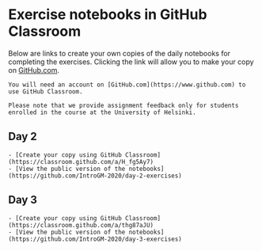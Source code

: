 # Exercise notebooks in GitHub Classroom

Below are links to create your own copies of the daily notebooks for completing the exercises. Clicking the link will allow you to make your copy on [GitHub.com](https://www.github.com).

```{note}
You will need an account on [GitHub.com](https://www.github.com) to use GitHub Classroom.
```

```{warning}
Please note that we provide assignment feedback only for students enrolled in the course at the University of Helsinki.
```

## Day 2

    - [Create your copy using GitHub Classroom](https://classroom.github.com/a/H_fg5Ay7)
    - [View the public version of the notebooks](https://github.com/IntroGM-2020/day-2-exercises)

## Day 3

    - [Create your copy using GitHub Classroom](https://classroom.github.com/a/thg87aJU)
    - [View the public version of the notebooks](https://github.com/IntroGM-2020/day-3-exercises)